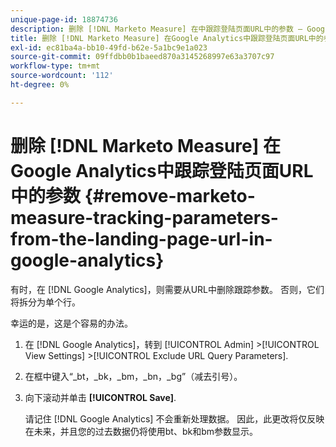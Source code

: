 ```yaml
---
unique-page-id: 18874736
description: 删除 [!DNL Marketo Measure] 在中跟踪登陆页面URL中的参数 — Google Analytics [!DNL Marketo Measure]  — 产品文档
title: 删除 [!DNL Marketo Measure] 在Google Analytics中跟踪登陆页面URL中的参数
exl-id: ec81ba4a-bb10-49fd-b62e-5a1bc9e1a023
source-git-commit: 09ffdbb0b1baeed870a3145268997e63a3707c97
workflow-type: tm+mt
source-wordcount: '112'
ht-degree: 0%

---
```


# 删除 [!DNL Marketo Measure] 在Google Analytics中跟踪登陆页面URL中的参数 {#remove-marketo-measure-tracking-parameters-from-the-landing-page-url-in-google-analytics}

有时，在 [!DNL Google Analytics]，则需要从URL中删除跟踪参数。 否则，它们将拆分为单个行。

幸运的是，这是个容易的办法。

1. 在 [!DNL Google Analytics]，转到 [!UICONTROL Admin] >[!UICONTROL View Settings] >[!UICONTROL Exclude URL Query Parameters].
1. 在框中键入“_bt，_bk，_bm，_bn，_bg”（减去引号）。
1. 向下滚动并单击 **[!UICONTROL Save]**.

   请记住 [!DNL Google Analytics] 不会重新处理数据。 因此，此更改将仅反映在未来，并且您的过去数据仍将使用bt、bk和bm参数显示。
